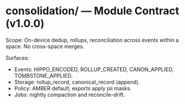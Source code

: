 # consolidation/ — Module Contract (v1.0.0)

Scope: On-device dedup, rollups, reconciliation across events within a space. No cross-space merges.

Surfaces:
- Events: HIPPO_ENCODED, ROLLUP_CREATED, CANON_APPLIED, TOMBSTONE_APPLIED.
- Storage: rollup_record, canonical_record (append).
- Policy: AMBER default; exports apply pii masks.
- Jobs: nightly compaction and reconcile-drift.
